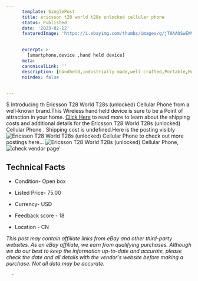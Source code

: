 ```yaml
---
      template: SinglePost
      title: ericsson t28 world t28s unlocked cellular phone 
      status: Published
      date: '2023-02-12'
      featuredImage: 'https://i.ebayimg.com/thumbs/images/g/jT0AAOSwEWViToKV/s-l225.jpg'
       

      excerpt: >-
        [smartphone,device ,hand held device]
      meta:
      canonicalLink: ''
      description: [handheld,industrially made,well crafted,Portable,Mobile,Compact,Convenient,Lightweight,Maneuverable,Man-portable,Miniature,Carriable,Hand-held,Light,Holdable,Transportable,Mobile device,Pocket-sized,On-the-go,Wireless,Cordless,Compact size,Convenient size, smartphone,device ,hand held device]
      noindex: false
      

---
```

$
      Introducing th Ericsson T28 World T28s (unlocked) Cellular Phone  from a well-known brand.This Wireless hand held device is sure to be a Point of attraction  in your home. [Click Here](https://www.ebay.com/itm/304431423518?hash=item46e186e01e%3Ag%3AjT0AAOSwEWViToKV&mkevt=1&mkcid=1&mkrid=711-53200-19255-0&campid=%253CePNCampaignId%253E&customid=%253CreferenceId%253E&toolid=10049) to read more to learn about the shipping costs and additional details for the Ericsson T28 World T28s (unlocked) Cellular Phone . Shipping cost is undefined.Here is the posting visibly ![Ericsson T28 World T28s (unlocked) Cellular Phone ](https://i.ebayimg.com/thumbs/images/g/jT0AAOSwEWViToKV/s-l225.jpg) to check out more postings here... ![Ericsson T28 World T28s (unlocked) Cellular Phone ](https://i.ebayimg.com/images/g/jT0AAOSwEWViToKV/s-l1600.jpg), ![check vendor page](https://origin-galleryplus.ebayimg.com/ws/web/304431423518_2_0_1/225x225.jpg,https://origin-galleryplus.ebayimg.com/ws/web/304431423518_3_0_1/225x225.jpg,https://origin-galleryplus.ebayimg.com/ws/web/304431423518_4_0_1/225x225.jpg,https://origin-galleryplus.ebayimg.com/ws/web/304431423518_5_0_1/225x225.jpg,https://origin-galleryplus.ebayimg.com/ws/web/304431423518_6_0_1/225x225.jpg,https://origin-galleryplus.ebayimg.com/ws/web/304431423518_7_0_1/225x225.jpg,https://origin-galleryplus.ebayimg.com/ws/web/304431423518_8_0_1/225x225.jpg,https://origin-galleryplus.ebayimg.com/ws/web/304431423518_9_0_1/225x225.jpg,https://origin-galleryplus.ebayimg.com/ws/web/304431423518_10_0_1/225x225.jpg,https://origin-galleryplus.ebayimg.com/ws/web/304431423518_11_0_1/225x225.jpg,https://origin-galleryplus.ebayimg.com/ws/web/304431423518_12_0_1/225x225.jpg)'

      

 ## Technical Facts 



     
      

 - Condition- Open box 


      

 - Listed Price- 75.00 


      

 - Currency- USD 


      

 - Feedback score - 18 


      

 - Location - CN 


      
      

 *_This post may contain affiliate links from eBay and other third-party websites. As an eBay affiliate, we earn from qualifying purchases. Although we do our best to keep the information up-to-date and accurate, please check the date and all details with the vendor's website before making a purchase. Not all data may be accurate._*




      -
